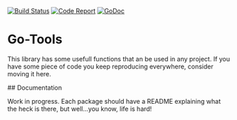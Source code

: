 [![Build Status](https://drone.io/github.com/astropay/go-tools/status.png)](https://drone.io/github.com/astropay/go-tools/latest)
[![Code Report](https://goreportcard.com/badge/github.com/astropay/go-tools)](https://goreportcard.com/report/github.com/astropay/go-tools)
[![GoDoc](https://godoc.org/github.com/astropay/go-tools?status.svg)](http://godoc.org/github.com/astropay/go-tools)

# Go-Tools

This library has some usefull functions that an be used in any project. If you have some piece of code you keep
reproducing everywhere, consider moving it here.

## Documentation

Work in progress. Each package should have a README explaining what the heck is there, but well...you know, life is hard!


